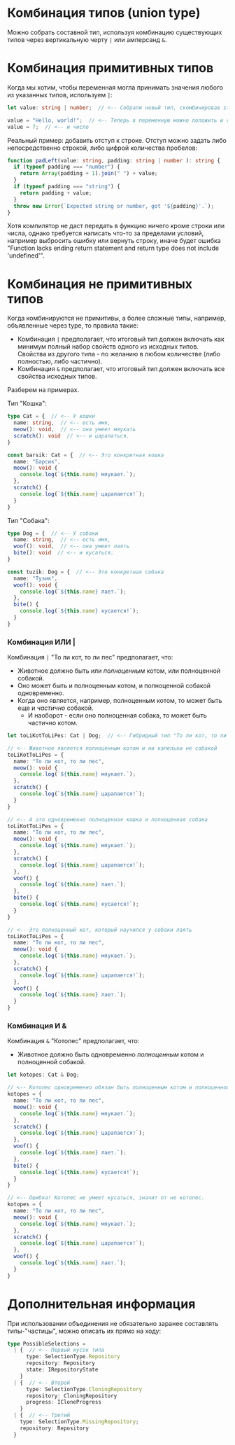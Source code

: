 # Комбинация типов (union type)

Можно собрать составной тип, используя комбинацию существующих типов через вертикальную черту `|` или амперсанд `&`. 

# Комбинация примитивных типов

Когда мы хотим, чтобы переменная могла принимать значения любого из указанных типов, используем `|`:

```typescript
let value: string | number;  // <-- Собрали новый тип, скомбинировав string и number

value = "Hello, world!";  // <-- Теперь в переменную можно положить и строку,
value = 7;  // <-- и число
```

Реальный пример: добавить отступ к строке. Отступ можно задать либо непосредственно строкой, либо цифрой количества пробелов:

```typescript
function padLeft(value: string, padding: string | number ): string {
  if (typeof padding === "number") {
    return Array(padding + 1).join(" ") + value;
  }
  if (typeof padding === "string") {
    return padding + value;
  }
  throw new Error(`Expected string or number, got '${padding}'.`);
}
```

Хотя компилятор не даст передать в функцию ничего кроме строки или числа, однако требуется написать что-то за пределами условий, например выбросить ошибку или вернуть строку, иначе будет ошибка "Function lacks ending return statement and return type does not include 'undefined'".

# Комбинация не примитивных типов

Когда комбинируются не примитивы, а более сложные типы, например, объявленные через type, то правила такие:

* Комбинация `|` предполагает, что итоговый тип должен включать как минимум полный набор свойств одного из исходных типов. Свойства из другого типа - по желанию в любом количестве (либо полностью, либо частично).
* Комбинация `&` предполагает, что итоговый тип должен включать все свойства исходных типов.

Разберем на примерах.

Тип "Кошка":

```typescript
type Cat = {  // <-- У кошки
  name: string,  // <-- есть имя,
  meow(): void,  // <-- она умеет мяукать
  scratch(): void  // <-- и царапаться.
}

const barsik: Cat = {  // <-- Это конкретная кошка
  name: "Барсик",
  meow(): void {
    console.log(`${this.name} мяукает.`);
  },
  scratch() {
    console.log(`${this.name} царапается!`);
  }
}
```

Тип "Собака":

```typescript
type Dog = {  // <-- У собаки
  name: string,  // <-- есть имя,
  woof(): void,  // <-- она умеет лаять
  bite(): void  // <-- и кусаться.
}

const tuzik: Dog = {  // <-- Это конкретная собака
  name: "Тузик",
  woof(): void {
    console.log(`${this.name} лает.`);
  },
  bite() {
    console.log(`${this.name} кусается!`);
  }
}
```

### Комбинация ИЛИ |

Комбинация `|` "То ли кот, то ли пес" предполагает, что:

* Животное должно быть или *полноценным* котом, или полноценной собакой.
* Оно может быть и полноценным котом, и полноценной собакой одновременно.
* Когда оно является, например, полноценным котом, то может быть еще и *частично* собакой.
  * И наоборот - если оно полноценная собака, то может быть частично котом.

```typescript
let toLiKotToLiPes: Cat | Dog;  // <-- Гибридный тип "То ли кот, то ли пес"

// <-- Животное является полноценным котом и ни капельки не собакой
toLiKotToLiPes = {
  name: "То ли кот, то ли пес",
  meow(): void {
    console.log(`${this.name} мяукает.`);
  },
  scratch() {
    console.log(`${this.name} царапается!`);
  }
}

// <-- А это одновременно полноценная кошка и полноценная собака
toLiKotToLiPes = {
  name: "То ли кот, то ли пес",
  meow(): void {
    console.log(`${this.name} мяукает.`);
  },
  scratch() {
    console.log(`${this.name} царапается!`);
  },
  woof() {
    console.log(`${this.name} лает.`);
  },
  bite() {
    console.log(`${this.name} кусается!`);
  }
}

// <-- Это полноценный кот, который научился у собаки лаять
toLiKotToLiPes = {
  name: "То ли кот, то ли пес",
  meow(): void {
    console.log(`${this.name} мяукает.`);
  },
  scratch() {
    console.log(`${this.name} царапается!`);
  },
  woof() {
    console.log(`${this.name} лает.`);
  }
}
```

### Комбинация И &

Комбинация `&` "Котопес" предполагает, что:

* Животное должно быть одновременно *полноценным* котом и полноценной собакой.

```typescript
let kotopes: Cat & Dog;

// <-- Котопес одновременно обязан быть полноценным котом и полноценной собакой
kotopes = {
  name: "То ли кот, то ли пес",
  meow(): void {
    console.log(`${this.name} мяукает.`);
  },
  scratch() {
    console.log(`${this.name} царапается!`);
  },
  woof() {
    console.log(`${this.name} лает.`);
  },
  bite() {
    console.log(`${this.name} кусается!`);
  }
}

// <-- Ошибка! Котопес не умеет кусаться, значит от не котопес.
kotopes = {
  name: "То ли кот, то ли пес",
  meow(): void {
    console.log(`${this.name} мяукает.`);
  },
  scratch() {
    console.log(`${this.name} царапается!`);
  },
  woof() {
    console.log(`${this.name} лает.`);
  }
}
```

# Дополнительная информация

При использовании объединения не обязательно заранее составлять типы-"частицы", можно описать их прямо на ходу:

```typescript
type PossibleSelections =
  | {  // <-- Первый кусок типа
      type: SelectionType.Repository
      repository: Repository
      state: IRepositoryState
    }
  | {  // <-- Второй
      type: SelectionType.CloningRepository
      repository: CloningRepository
      progress: ICloneProgress
    }
  | {  // <-- Третий
    type: SelectionType.MissingRepository; 
    repository: Repository 
  }
```

